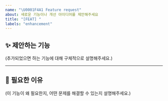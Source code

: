 ```yaml
---
name: "\U0001F4A1 Feature request"
about: 새로운 기능이나 개선 아이디어를 제안해주세요
title: "[FEAT] "
labels: "enhancement"
---
```


## ✨ 제안하는 기능

(추가되었으면 하는 기능에 대해 구체적으로 설명해주세요.)

---

## 🤔 필요한 이유

(이 기능이 왜 필요한지, 어떤 문제를 해결할 수 있는지 설명해주세요.)